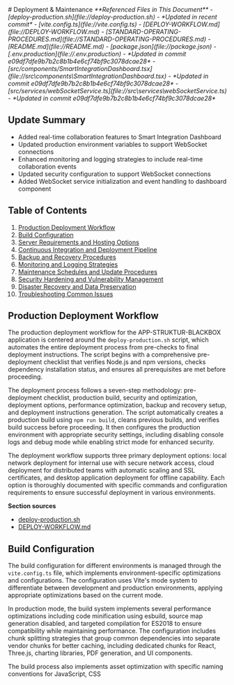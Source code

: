 <docs>
# Deployment & Maintenance

<cite>
**Referenced Files in This Document**   
- [deploy-production.sh](file://deploy-production.sh) - *Updated in recent commit*
- [vite.config.ts](file://vite.config.ts)
- [DEPLOY-WORKFLOW.md](file://DEPLOY-WORKFLOW.md)
- [STANDARD-OPERATING-PROCEDURES.md](file://STANDARD-OPERATING-PROCEDURES.md)
- [README.md](file://README.md)
- [package.json](file://package.json)
- [.env.production](file://.env.production) - *Updated in commit e09df7dfe9b7b2c8b1b4e6cf74bf9c3078dcae28*
- [src/components/SmartIntegrationDashboard.tsx](file://src\components\SmartIntegrationDashboard.tsx) - *Updated in commit e09df7dfe9b7b2c8b1b4e6cf74bf9c3078dcae28*
- [src/services/webSocketService.ts](file://src\services\webSocketService.ts) - *Updated in commit e09df7dfe9b7b2c8b1b4e6cf74bf9c3078dcae28*
</cite>

## Update Summary
- Added real-time collaboration features to Smart Integration Dashboard
- Updated production environment variables to support WebSocket connections
- Enhanced monitoring and logging strategies to include real-time collaboration events
- Updated security configuration to support WebSocket connections
- Added WebSocket service initialization and event handling to dashboard component

## Table of Contents
1. [Production Deployment Workflow](#production-deployment-workflow)
2. [Build Configuration](#build-configuration)
3. [Server Requirements and Hosting Options](#server-requirements-and-hosting-options)
4. [Continuous Integration and Deployment Pipeline](#continuous-integration-and-deployment-pipeline)
5. [Backup and Recovery Procedures](#backup-and-recovery-procedures)
6. [Monitoring and Logging Strategies](#monitoring-and-logging-strategies)
7. [Maintenance Schedules and Update Procedures](#maintenance-schedules-and-update-procedures)
8. [Security Hardening and Vulnerability Management](#security-hardening-and-vulnerability-management)
9. [Disaster Recovery and Data Preservation](#disaster-recovery-and-data-preservation)
10. [Troubleshooting Common Issues](#troubleshooting-common-issues)

## Production Deployment Workflow

The production deployment workflow for the APP-STRUKTUR-BLACKBOX application is centered around the `deploy-production.sh` script, which automates the entire deployment process from pre-checks to final deployment instructions. The script begins with a comprehensive pre-deployment checklist that verifies Node.js and npm versions, checks dependency installation status, and ensures all prerequisites are met before proceeding.

The deployment process follows a seven-step methodology: pre-deployment checklist, production build, security and optimization, deployment options, performance optimization, backup and recovery setup, and deployment instructions generation. The script automatically creates a production build using `npm run build`, cleans previous builds, and verifies build success before proceeding. It then configures the production environment with appropriate security settings, including disabling console logs and debug mode while enabling strict mode for enhanced security.

The deployment workflow supports three primary deployment options: local network deployment for internal use with secure network access, cloud deployment for distributed teams with automatic scaling and SSL certificates, and desktop application deployment for offline capability. Each option is thoroughly documented with specific commands and configuration requirements to ensure successful deployment in various environments.

**Section sources**
- [deploy-production.sh](file://deploy-production.sh#L1-L521)
- [DEPLOY-WORKFLOW.md](file://DEPLOY-WORKFLOW.md#L1-L148)

## Build Configuration

The build configuration for different environments is managed through the `vite.config.ts` file, which implements environment-specific optimizations and configurations. The configuration uses Vite's mode system to differentiate between development and production environments, applying appropriate optimizations based on the current mode.

In production mode, the build system implements several performance optimizations including code minification using esbuild, source map generation disabled, and targeted compilation for ES2018 to ensure compatibility while maintaining performance. The configuration includes chunk splitting strategies that group common dependencies into separate vendor chunks for better caching, including dedicated chunks for React, Three.js, charting libraries, PDF generation, and UI components.

The build process also implements asset optimization with specific naming conventions for JavaScript, CSS